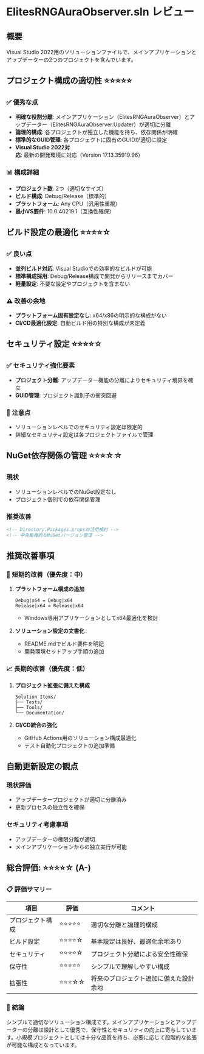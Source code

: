 # ElitesRNGAuraObserver.sln レビュー

## 概要
Visual Studio 2022用のソリューションファイルで、メインアプリケーションとアップデーターの2つのプロジェクトを含んでいます。

## プロジェクト構成の適切性 ⭐⭐⭐⭐⭐

### ✅ 優秀な点
- **明確な役割分離**: メインアプリケーション（ElitesRNGAuraObserver）とアップデーター（ElitesRNGAuraObserver.Updater）が適切に分離
- **論理的構成**: 各プロジェクトが独立した機能を持ち、依存関係が明確
- **標準的なGUID管理**: 各プロジェクトに固有のGUIDが適切に設定
- **Visual Studio 2022対応**: 最新の開発環境に対応（Version 17.13.35919.96）

### 📊 構成詳細
- **プロジェクト数**: 2つ（適切なサイズ）
- **ビルド構成**: Debug/Release（標準的）
- **プラットフォーム**: Any CPU（汎用性重視）
- **最小VS要件**: 10.0.40219.1（互換性確保）

## ビルド設定の最適化 ⭐⭐⭐⭐☆

### ✅ 良い点
- **並列ビルド対応**: Visual Studioでの効率的なビルドが可能
- **標準構成採用**: Debug/Release構成で開発からリリースまでカバー
- **軽量設定**: 不要な設定やプロジェクトを含まない

### ⚠️ 改善の余地
- **プラットフォーム固有設定なし**: x64/x86の明示的な構成がない
- **CI/CD最適化設定**: 自動ビルド用の特別な構成が未定義

## セキュリティ設定 ⭐⭐⭐⭐☆

### ✅ セキュリティ強化要素
- **プロジェクト分離**: アップデーター機能の分離によりセキュリティ境界を確立
- **GUID管理**: プロジェクト識別子の衝突回避

### 📝 注意点
- ソリューションレベルでのセキュリティ設定は限定的
- 詳細なセキュリティ設定は各プロジェクトファイルで管理

## NuGet依存関係の管理 ⭐⭐⭐☆☆

### 現状
- ソリューションレベルでのNuGet設定なし
- プロジェクト個別での依存関係管理

### 推奨改善
```xml
<!-- Directory.Packages.propsの活用検討 -->
<!-- 中央集権的なNuGetバージョン管理 -->
```

## 推奨改善事項

### 🚀 短期的改善（優先度：中）
1. **プラットフォーム構成の追加**
   ```
   Debug|x64 = Debug|x64
   Release|x64 = Release|x64
   ```
   - Windows専用アプリケーションとしてx64最適化を検討

2. **ソリューション設定の文書化**
   - README.mdでビルド要件を明記
   - 開発環境セットアップ手順の追加

### 📈 長期的改善（優先度：低）
1. **プロジェクト拡張に備えた構成**
   ```
   Solution Items/
   ├── Tests/
   ├── Tools/
   └── Documentation/
   ```

2. **CI/CD統合の強化**
   - GitHub Actions用のソリューション構成最適化
   - テスト自動化プロジェクトの追加準備

## 自動更新設定の観点

### 現状評価
- アップデータープロジェクトが適切に分離済み
- 更新プロセスの独立性を確保

### セキュリティ考慮事項
- アップデーターの権限分離が適切
- メインアプリケーションからの独立実行が可能

## 総合評価: ⭐⭐⭐⭐☆ (A-)

### 📋 評価サマリー
| 項目 | 評価 | コメント |
|------|------|----------|
| プロジェクト構成 | ⭐⭐⭐⭐⭐ | 適切な分離と論理的構成 |
| ビルド設定 | ⭐⭐⭐⭐☆ | 基本設定は良好、最適化余地あり |
| セキュリティ | ⭐⭐⭐⭐☆ | プロジェクト分離による安全性確保 |
| 保守性 | ⭐⭐⭐⭐⭐ | シンプルで理解しやすい構成 |
| 拡張性 | ⭐⭐⭐☆☆ | 将来のプロジェクト追加に備えた設計余地 |

### 🎯 結論
シンプルで適切なソリューション構成です。メインアプリケーションとアップデーターの分離は設計として優秀で、保守性とセキュリティの向上に寄与しています。小規模プロジェクトとしては十分な品質を持ち、必要に応じて段階的な拡張が可能な構成となっています。